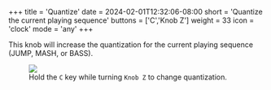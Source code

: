 +++
title = 'Quantize'
date = 2024-02-01T12:32:06-08:00
short = 'Quantize the current playing sequence'
buttons = ['C','Knob Z']
weight = 33
icon = 'clock'
mode = 'any'
+++


This knob will increase the quantization for the current playing sequence (JUMP, MASH, or BASS).

<figure class="imgcombo">
<img loading="lazy" src="/img/quantize.png">
<figcaption>Hold the <code>C</code> key while turning <code>Knob Z</code> to change quantization.</figcaption>
</figure>

